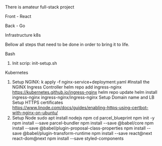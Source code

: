 There is amateur full-stack project 

Front - React

Back - Go

Infrastructure k8s

Bellow all steps that need to be done in order to bring it to life. 

Bash
1) Init scrip: init-setup.sh

Kubernetes
1) Setup NGINX:
    k apply -f nginx-service+deployment.yaml 
    #Install the NGINX Ingress Controller
    helm repo add ingress-nginx https://kubernetes.github.io/ingress-nginx
    helm repo update
    helm install ingress-nginx ingress-nginx/ingress-nginx
    Setup Domain name and LB
    Setup HTTPS certificates
    https://www.linode.com/docs/guides/enabling-https-using-certbot-with-nginx-on-ubuntu/
2) Setup Node
    sudo apt install nodejs npm
    cd parcel_blueprint
    npm init -y
    npm install --save parcel-bundler
    npm install --save @babel/core
    npm install --save @babel/plugin-proposal-class-properties
    npm install --save @babel/plugin-transform-runtime
    npm install --save react@next react-dom@next
    npm install --save styled-components